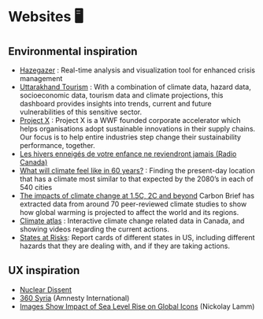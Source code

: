 # Websites 🖥

## Environmental inspiration

* [Hazegazer](http://hazegazer.org/#m-taketour) : Real-time analysis and visualization tool for enhanced crisis management
* [Uttarakhand Tourism](https://prepdata.org/dashboards/uttarakhand-tourism#extreme-heat-days) : With a combination of climate data, hazard data, socioeconomic data, tourism data and climate projections, this dashboard provides insights into trends, current and future vulnerabilities of this sensitive sector.
* [Project X](https://projectxglobal.com/) : Project X is a WWF founded corporate accelerator which helps organisations adopt sustainable innovations in their supply chains. Our focus is to help entire industries step change their sustainability performance, together.
* [Les hivers enneigés de votre enfance ne reviendront jamais (Radio Canada)](https://ici.radio-canada.ca/info/2019/03/neige-accumulation-hiver-quebec-environnement-meteo-gel-degel/index-fr.html)
* [What will climate feel like in 60 years?](https://fitzlab.shinyapps.io/cityapp/) : Finding the present-day location that has a climate most similar to that expected by the 2080’s in each of 540 cities
* [The impacts of climate change at 1.5C, 2C and beyond](https://interactive.carbonbrief.org/impacts-climate-change-one-point-five-degrees-two-degrees) Carbon Brief has extracted data from around 70 peer-reviewed climate studies to show how global warming is projected to affect the world and its regions.
* [Climate atlas](https://climateatlas.ca) : Interactive climate change related data in Canada, and showing videos regarding the current actions.
* [States at Risks](https://reportcard.statesatrisk.org/): Report cards of different states in US, including different hazards that they are dealing with, and if they are taking actions.

## UX inspiration

* [Nuclear Dissent](https://nucleardissent.com/fallout-map)
* [360 Syria](http://www.360syria.com/) (Amnesty International)
* [Images Show Impact of Sea Level Rise on Global Icons](https://www.climatecentral.org/news/global-icons-at-risk-from-sea-level-rise-pictures-19633) (Nickolay Lamm)

